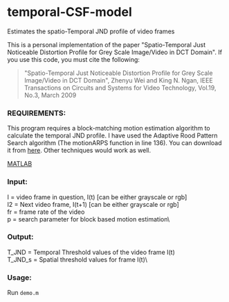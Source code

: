 # temporal-CSF-model

Estimates the spatio-Temporal JND profile of video frames

This is a personal implementation of the paper "Spatio-Temporal Just Noticeable Distortion Profile for Grey Scale Image/Video in DCT Domain". If you use this code, you must cite the following:

> "Spatio-Temporal Just Noticeable Distortion Profile for Grey Scale Image/Video in DCT Domain", Zhenyu Wei and King N. Ngan, 
> IEEE Transactions on Circuits and Systems for Video Technology, Vol.19, No.3, March 2009  


### REQUIREMENTS:
This program requires a block-matching motion estimation algorithm to calculate the temporal JND profile. I have used the Adaptive Rood Pattern Search algorithm (The motionARPS function in line 136). You can download it from [here]( https://in.mathworks.com/matlabcentral/fileexchange/8761-block-matching-algorithms-for-motion-estimation ).
Other techniques would work as well. 

[MATLAB](https://in.mathworks.com/products.html)


### Input:
I = video frame in question, I(t) [can be either grayscale or rgb]\
I2 = Next video frame, I(t+1) [can be either grayscale or rgb]\
fr = frame rate of the video\
p = search parameter for block based motion estimation\

### Output:
T_JND = Temporal Threshold values of the video frame I(t)\
T_JND_s = Spatial threshold values for frame I(t)\

### Usage:

Run `demo.m`

